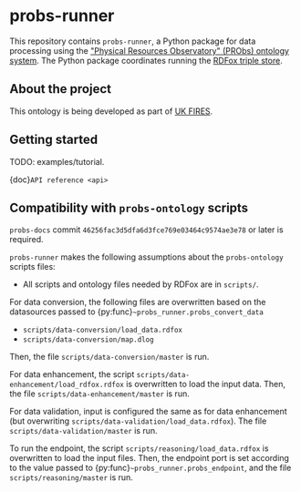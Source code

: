 probs-runner
============

This repository contains `probs-runner`, a Python package for data processing using the ["Physical Resources Observatory" (PRObs) ontology system](https://github.com/ukfires/probs-ontology/). The Python package coordinates running the [RDFox triple store](https://www.oxfordsemantic.tech/product). 

About the project
-----------------

This ontology is being developed as part of [UK FIRES](https://ukfires.org).

Getting started
---------------

TODO: examples/tutorial.

{doc}`API reference <api>`

Compatibility with `probs-ontology` scripts
-------------------------------------------

`probs-docs` commit `46256fac3d5dfa6d3fce769e03464c9574ae3e78` or later is required.

`probs-runner` makes the following assumptions about the `probs-ontology` scripts files:

- All scripts and ontology files needed by RDFox are in `scripts/`.

For data conversion, the following files are overwritten based on the datasources passed to {py:func}`~probs_runner.probs_convert_data`

- `scripts/data-conversion/load_data.rdfox`
- `scripts/data-conversion/map.dlog`

Then, the file `scripts/data-conversion/master` is run.

For data enhancement, the script `scripts/data-enhancement/load_rdfox.rdfox` is overwritten to load the input data. Then, the file `scripts/data-enhancement/master` is run.

For data validation, input is configured the same as for data enhancement (but overwriting `scripts/data-validation/load_data.rdfox`). The file `scripts/data-validation/master` is run.

To run the endpoint, the script `scripts/reasoning/load_data.rdfox` is overwritten to load the input files. Then, the endpoint port is set according to the value passed to {py:func}`~probs_runner.probs_endpoint`, and the file `scripts/reasoning/master` is run.
